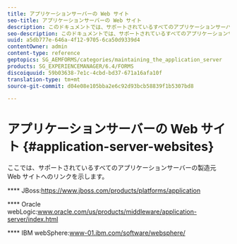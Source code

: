 ```yaml
---
title: アプリケーションサーバーの Web サイト
seo-title: アプリケーションサーバーの Web サイト
description: このドキュメントでは、サポートされているすべてのアプリケーションサーバーの製造元 Web サイトへのリンクを示します。
seo-description: このドキュメントでは、サポートされているすべてのアプリケーションサーバーの製造元 Web サイトへのリンクを示します。
uuid: a5db777e-646a-4f12-9705-6ca50d9339d4
contentOwner: admin
content-type: reference
geptopics: SG_AEMFORMS/categories/maintaining_the_application_server
products: SG_EXPERIENCEMANAGER/6.4/FORMS
discoiquuid: 59b03638-7e1c-4cbd-bd37-671a16afa10f
translation-type: tm+mt
source-git-commit: d04e08e105bba2e6c92d93bcb58839f1b5307bd8

---
```



# アプリケーションサーバーの Web サイト {#application-server-websites}

ここでは、サポートされているすべてのアプリケーションサーバーの製造元 Web サイトへのリンクを示します。

**** JBoss:https://www.jboss.com/products/platforms/application

**** Oracle webLogic:www.oracle.com/us/products/middleware/application-server/index.html

**** IBM webSphere:www-01.ibm.com/software/websphere/
